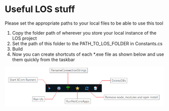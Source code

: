 # Useful LOS stuff

Please set the appropriate paths to your local files to be able to use this tool
1. Copy the folder path of wherever you store your local instance of the LOS project
2. Set the path of this folder to the PATH_TO_LOS_FOLDER in Constants.cs
3. Build
4. Now you can create shortcuts of each *.exe file as shown below and use them quickly from the taskbar

![alt text](https://github.com/IvelinM/usefullosstuff/blob/master/useful.png)
